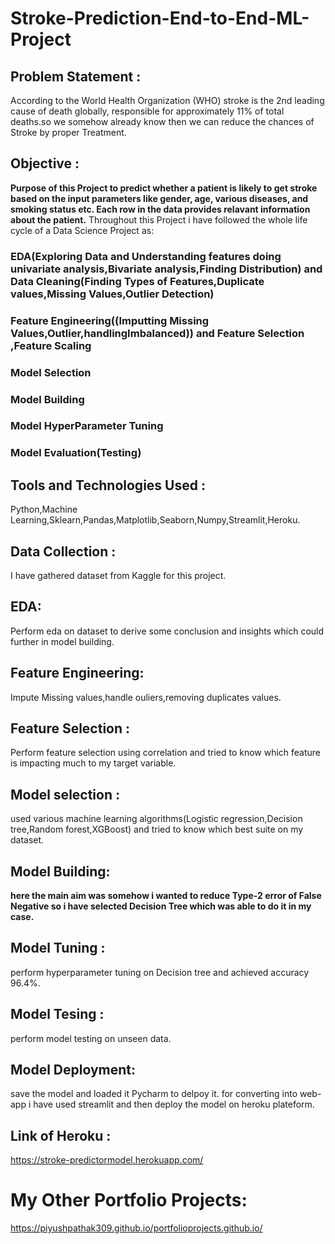 # Stroke-Prediction-End-to-End-ML-Project

## Problem Statement :
According to the World Health Organization (WHO) stroke is the 2nd leading cause of death globally, responsible for approximately 11% of total deaths.so we somehow already know then we can reduce the chances of Stroke by proper Treatment.

## Objective :
**Purpose of this Project to predict whether a patient is likely to get stroke based on the input parameters like gender, age, various diseases, and smoking status etc. Each row in the data provides relavant information about the patient.** Throughout this Project i have followed the whole life cycle of a Data Science Project as: 
### EDA(Exploring Data and Understanding features doing univariate analysis,Bivariate analysis,Finding Distribution) and Data Cleaning(Finding Types of Features,Duplicate values,Missing Values,Outlier Detection)
### Feature Engineering((Imputting Missing Values,Outlier,handlingImbalanced)) and Feature Selection ,Feature Scaling
### Model Selection 
### Model Building 
### Model HyperParameter Tuning
### Model Evaluation(Testing)

## Tools and Technologies Used :
Python,Machine Learning,Sklearn,Pandas,Matplotlib,Seaborn,Numpy,Streamlit,Heroku.

## Data Collection :
I have gathered dataset from Kaggle for this project.

## EDA:
Perform eda on dataset to derive some conclusion and insights which could further in model building.

## Feature Engineering:
Impute Missing values,handle ouliers,removing duplicates values.

## Feature Selection :
Perform feature selection using correlation and tried to know which feature is impacting much to my target variable.

## Model selection :
used various machine learning algorithms(Logistic regression,Decision tree,Random forest,XGBoost) and tried to know which best suite on my dataset.

## Model Building: 
**here the main aim was somehow i wanted to reduce Type-2 error of False Negative so i have selected Decision Tree which was able to do it in my case.**

## Model Tuning :
perform hyperparameter tuning on Decision tree and achieved accuracy 96.4%.

## Model Tesing :
perform model testing on unseen data.

## Model Deployment:
save the model and loaded it Pycharm to delpoy it. for converting into web-app i have used streamlit and then deploy the model on heroku plateform.

## Link of Heroku :
https://stroke-predictormodel.herokuapp.com/

# My Other Portfolio Projects:
https://piyushpathak309.github.io/portfolioprojects.github.io/









